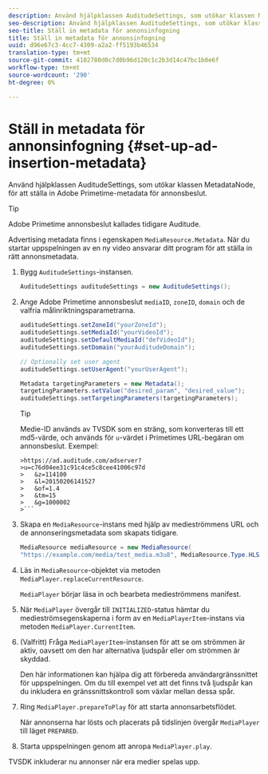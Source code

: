 ```yaml
---
description: Använd hjälpklassen AuditudeSettings, som utökar klassen MetadataNode, för att ställa in Adobe Primetime-metadata för annonsbeslut.
seo-description: Använd hjälpklassen AuditudeSettings, som utökar klassen MetadataNode, för att ställa in Adobe Primetime-metadata för annonsbeslut.
seo-title: Ställ in metadata för annonsinfogning
title: Ställ in metadata för annonsinfogning
uuid: d96e67c3-4cc7-4309-a2a2-ff5193b46534
translation-type: tm+mt
source-git-commit: 4102780d0c7d0b96d120c1c2b3d14c47bc1b0e6f
workflow-type: tm+mt
source-wordcount: '290'
ht-degree: 0%

---
```



# Ställ in metadata för annonsinfogning {#set-up-ad-insertion-metadata}

Använd hjälpklassen AuditudeSettings, som utökar klassen MetadataNode, för att ställa in Adobe Primetime-metadata för annonsbeslut.

>[!TIP]
>
>Adobe Primetime annonsbeslut kallades tidigare Auditude.

Advertising metadata finns i egenskapen `MediaResource.Metadata`. När du startar uppspelningen av en ny video ansvarar ditt program för att ställa in rätt annonsmetadata.

1. Bygg `AuditudeSettings`-instansen.

   ```java
   AuditudeSettings auditudeSettings = new AuditudeSettings();
   ```

1. Ange Adobe Primetime annonsbeslut `mediaID`, `zoneID`, `domain` och de valfria målinriktningsparametrarna.

   ```java
   auditudeSettings.setZoneId("yourZoneId"); 
   auditudeSettings.setMediaId("yourVideoId"); 
   auditudeSettings.setDefaultMediaId("defVideoId"); 
   auditudeSettings.setDomain("yourAuditudeDomain"); 
   
   // Optionally set user agent  
   auditudeSettings.setUserAgent("yourUserAgent"); 
   
   Metadata targetingParameters = new Metadata(); 
   targetingParameters.setValue("desired_param", "desired_value"); 
   auditudeSettings.setTargetingParameters(targetingParameters);
   ```

   >[!TIP]
   >
   >Medie-ID används av TVSDK som en sträng, som konverteras till ett md5-värde, och används för `u`-värdet i Primetimes URL-begäran om annonsbeslut. Exempel:
   >
   >
   ```
   >https://ad.auditude.com/adserver?
   >u=c76d04ee31c91c4ce5c8cee41006c97d
   >   &z=114100 
   >   &l=20150206141527 
   >   &of=1.4 
   >   &tm=15 
   >   &g=1000002
   >```

1. Skapa en `MediaResource`-instans med hjälp av medieströmmens URL och de annonseringsmetadata som skapats tidigare.

   ```java
   MediaResource mediaResource = new MediaResource( 
   "https://example.com/media/test_media.m3u8", MediaResource.Type.HLS, Metadata);
   ```

1. Läs in `MediaResource`-objektet via metoden `MediaPlayer.replaceCurrentResource`.

   `MediaPlayer` börjar läsa in och bearbeta medieströmmens manifest.

1. När `MediaPlayer` övergår till `INITIALIZED`-status hämtar du medieströmsegenskaperna i form av en `MediaPlayerItem`-instans via metoden `MediaPlayer.CurrentItem`.
1. (Valfritt) Fråga `MediaPlayerItem`-instansen för att se om strömmen är aktiv, oavsett om den har alternativa ljudspår eller om strömmen är skyddad.

   Den här informationen kan hjälpa dig att förbereda användargränssnittet för uppspelningen. Om du till exempel vet att det finns två ljudspår kan du inkludera en gränssnittskontroll som växlar mellan dessa spår.

1. Ring `MediaPlayer.prepareToPlay` för att starta annonsarbetsflödet.

   När annonserna har lösts och placerats på tidslinjen övergår `MediaPlayer` till läget `PREPARED`.
1. Starta uppspelningen genom att anropa `MediaPlayer.play`.

TVSDK inkluderar nu annonser när era medier spelas upp.
